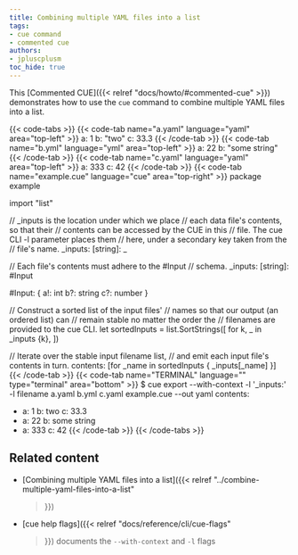 ```yaml
---
title: Combining multiple YAML files into a list
tags:
- cue command
- commented cue
authors:
- jpluscplusm
toc_hide: true
---
```


This [Commented CUE]({{< relref "docs/howto/#commented-cue" >}}) demonstrates
how to use the `cue` command to combine multiple YAML files into a list.

{{< code-tabs >}}
{{< code-tab name="a.yaml" language="yaml"  area="top-left" >}}
a: 1
b: "two"
c: 33.3
{{< /code-tab >}}
{{< code-tab name="b.yml" language="yml"  area="top-left" >}}
a: 22
b: "some string"
{{< /code-tab >}}
{{< code-tab name="c.yaml" language="yaml"  area="top-left" >}}
a: 333
c: 42
{{< /code-tab >}}
{{< code-tab name="example.cue" language="cue"  area="top-right" >}}
package example

import "list"

// _inputs is the location under which we place
// each data file's contents, so that their
// contents can be accessed by the CUE in this
// file. The cue CLI -l parameter places them
// here, under a secondary key taken from the
// file's name.
_inputs: [string]: _

// Each file's contents must adhere to the #Input
// schema.
_inputs: [string]: #Input

#Input: {
	a!: int
	b?: string
	c?: number
}

// Construct a sorted list of the input files'
// names so that our output (an ordered list) can
// remain stable no matter the order the
// filenames are provided to the cue CLI.
let sortedInputs = list.SortStrings([
	for k, _ in _inputs {k},
])

// Iterate over the stable input filename list,
// and emit each input file's contents in turn.
contents: [for _name in sortedInputs {
	_inputs[_name]
}]
{{< /code-tab >}}
{{< code-tab name="TERMINAL" language="" type="terminal" area="bottom" >}}
$ cue export --with-context -l '_inputs:' -l filename a.yaml b.yml c.yaml example.cue --out yaml
contents:
  - a: 1
    b: two
    c: 33.3
  - a: 22
    b: some string
  - a: 333
    c: 42
{{< /code-tab >}}
{{< /code-tabs >}}

## Related content

- [Combining multiple YAML files into a list]({{< relref
    "../combine-multiple-yaml-files-into-a-list"
  >}})
- [cue help flags]({{< relref
    "docs/reference/cli/cue-flags"
  >}}) documents the `--with-context` and `-l` flags
